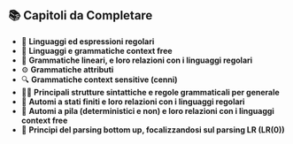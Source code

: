 ## 📚 Capitoli da Completare
- 📝 **Linguaggi ed espressioni regolari**
- 📜 **Linguaggi e grammatiche context free**
- 🔄 **Grammatiche lineari, e loro relazioni con i linguaggi regolari**
- ⚙️ **Grammatiche attributi**
- 🔍 **Grammatiche context sensitive (cenni)**
- 🧑‍🏫 **Principali strutture sintattiche e regole grammaticali per generale**
- 🔲 **Automi a stati finiti e loro relazioni con i linguaggi regolari**
- 🔋 **Automi a pila (deterministici e non) e loro relazioni con i linguaggi context free**
- 🔁 **Principi del parsing bottom up, focalizzandosi sul parsing LR (LR(0))**
